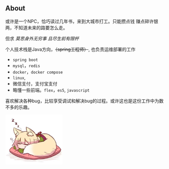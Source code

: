 ## About

或许是一个NPC，恰巧读过几年书，来到大城市打工。只能攒点钱
赚点碎许银两，不知道未来的路要怎么走。

但求 *莫思身外无穷事 且尽生前有限杯*

个人技术栈是Java方向，<del>（spring工程师）</del>, 也负责运维部署的工作
- `spring boot`
- `mysql`，`redis`
- `docker`，`docker compose`
- `linux`,
- 微信支付，支付宝支付
- 略懂一些前端。`flex`，`es5`, `javascript`

喜欢解决各种bug，比较享受调试和解决bug的过程。或许这也是这份工作中为数不多的乐趣。

<img src="img/fox.jpg" width="180" alt="狐狸睡大觉！">


